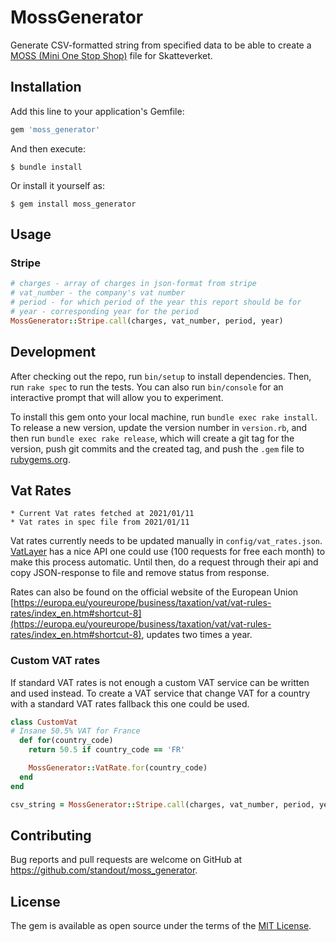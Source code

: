 # MossGenerator

Generate CSV-formatted string from specified data to be able to create a [MOSS (Mini One Stop Shop)](https://www.skatteverket.se/foretagochorganisationer/moms/deklareramoms/mossredovisningavmomspadigitalatjanster.4.3aa8c78a1466c5845876a05.html) file for Skatteverket.

## Installation

Add this line to your application's Gemfile:

```ruby
gem 'moss_generator'
```

And then execute:

    $ bundle install

Or install it yourself as:

    $ gem install moss_generator

## Usage

### Stripe
```ruby
# charges - array of charges in json-format from stripe
# vat_number - the company's vat number
# period - for which period of the year this report should be for
# year - corresponding year for the period
MossGenerator::Stripe.call(charges, vat_number, period, year)
```

## Development

After checking out the repo, run `bin/setup` to install dependencies. Then, run `rake spec` to run the tests. You can also run `bin/console` for an interactive prompt that will allow you to experiment.

To install this gem onto your local machine, run `bundle exec rake install`. To release a new version, update the version number in `version.rb`, and then run `bundle exec rake release`, which will create a git tag for the version, push git commits and the created tag, and push the `.gem` file to [rubygems.org](https://rubygems.org).

## Vat Rates

```
* Current Vat rates fetched at 2021/01/11
* Vat rates in spec file from 2021/01/11
```


Vat rates currently needs to be updated manually in `config/vat_rates.json`.
[VatLayer](https://vatlayer.com) has a nice API one could use (100 requests for free each month) to make this process automatic. Until then, do a request through their api and copy JSON-response to file and remove status from response.

Rates can also be found on the official website of the European Union [https://europa.eu/youreurope/business/taxation/vat/vat-rules-rates/index_en.htm#shortcut-8](https://europa.eu/youreurope/business/taxation/vat/vat-rules-rates/index_en.htm#shortcut-8), updates two times a year.

### Custom VAT rates

If standard VAT rates is not enough a custom VAT service can be written and used instead. To create a VAT service that change VAT for a country with a standard VAT rates fallback this one could be used.

```ruby
class CustomVat
# Insane 50.5% VAT for France
  def for(country_code)
    return 50.5 if country_code == 'FR'

    MossGenerator::VatRate.for(country_code)
  end
end

csv_string = MossGenerator::Stripe.call(charges, vat_number, period, year, rates, 'SERVICES', CustomVat.new)
```

## Contributing

Bug reports and pull requests are welcome on GitHub at https://github.com/standout/moss_generator.

## License

The gem is available as open source under the terms of the [MIT License](https://opensource.org/licenses/MIT).
